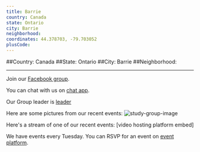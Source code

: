 ```yaml
---
title: Barrie
country: Canada
state: Ontario
city: Barrie
neighborhood: 
coordinates: 44.378703, -79.703052
plusCode:
---
```


##Country: Canada
##State: Ontario
##City: Barrie
##Neighborhood: 
*****
Join our [Facebook group](https://www.facebook.com/groups/free.code.camp.Barrie.Ontario).

You can chat with us on [chat app]().

Our Group leader is [leader]()

Here are some pictures from our recent events:
![study-group-image]()

Here's a stream of one of our recent events:
[video hosting platform embed]

We have events every Tuesday. You can RSVP for an event on [event platform]().
